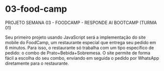 # 03-food-camp

PROJETO SEMANA 03 - FOODCAMP - RESPONDE AI BOOTCAMP (TURMA 01)

Seu primeiro projeto usando JavaScript será a implementação do site mobile do FoodCamp, um restaurante especial que entrega seu pedido em 6 minutos.
Para isso, o restaurante só trabalha com um tipo específico de pedido: o combo de Prato+Bebida+Sobremesa.
O site permite de forma fácil a escolha do seu combo, enviando em seguida o pedido por WhatsApp diretamente para o restaurante.
